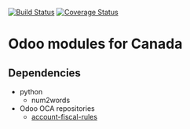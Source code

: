 [![Build Status](https://travis-ci.org/OCA/l10n-canada.svg?branch=8.0)](https://travis-ci.org/OCA/l10n-canada)
[![Coverage Status](https://coveralls.io/repos/OCA/l10n-canada/badge.png?branch=8.0)](https://coveralls.io/r/OCA/l10n-canada?branch=8.0)

Odoo modules for Canada
=======================

Dependencies
------------
* python
     * num2words
* Odoo OCA repositories
     * [account-fiscal-rules](https://github.com/OCA/account-fiscal-rules)
